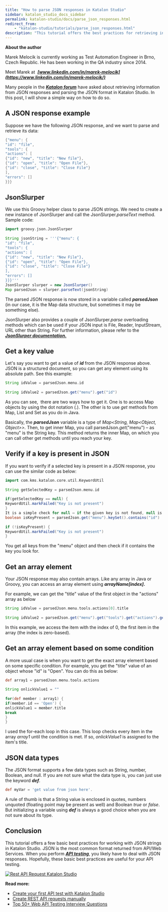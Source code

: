 ```yaml
---
title: "How to parse JSON responses in Katalon Studio"
sidebar: katalon_studio_docs_sidebar
permalink: katalon-studio/docs/parse_json_responses.html
redirect_from:
    - "katalon-studio/tutorials/parse_json_responses.html"
description: "This tutorial offers the best practices for retrieving information from JSON responses and parsing the JSON format in Katalon Studio. Learn more!"
---
```


**About the author**

Marek Melocik is currently working as Test Automation Engineer in Brno, Czech Republic. He has been working in the QA industry since 2014.

Meet Marek at  **_[www.linkedin.com/in/marek-melocik](https://www.linkedin.com/in/marek-melocik/)_**

Many people in the [**_Katalon forum_**](https://forum.katalon.com/discussions) have asked about retrieving information from JSON responses and parsing the JSON format in Katalon Studio. In this post, I will show a simple way on how to do so.

A JSON response example
-----------------------

Suppose we have the following JSON response, and we want to parse and retrieve its data:

```groovy
{"menu": {
"id": "file",
"tools": {
"actions": [
{"id": "new", "title": "New file"},
{"id": "open", "title": "Open File"},
{"id": "close", "title": "Close File"}
],
"errors": []
}}}

```

JsonSlurper
-----------

We use this Groovy helper class to parse JSON strings. We need to create a new instance of JsonSlurper and call the JsonSlurper._parseText_ method. Sample code:

```groovy
import groovy.json.JsonSlurper
 
String jsonString = '''{"menu": {
"id": "file",
"tools": {
"actions": [
{"id": "new", "title": "New File"},
{"id": "open", "title": "Open File"},
{"id": "close", "title": "Close File"}
],
"errors": []
}}}'''
JsonSlurper slurper = new JsonSlurper()
Map parsedJson = slurper.parseText(jsonString)

```

The parsed JSON response is now stored in a variable called _**parsedJson**_ (in our case, it is the Map data structure, but sometimes it may be something else).

JsonSlurper also provides a couple of JsonSlurper._parse_ overloading methods which can be used if your JSON input is File, Reader, InputStream, URL other than String. For further information, please refer to the [**_JsonSlurper documentation._**](http://docs.groovy-lang.org/next/html/gapi/groovy/json/JsonSlurper.html)

Get a key value
---------------

Let's say you want to get a value of _**id**_ from the JSON response above. JSON is a structured document, so you can get any element using its absolute path. See this example:

```groovy
String idValue = parsedJson.menu.id
 
String idValue2 = parsedJson.get("menu").get("id")

```

As you can see,  there are two ways how to get it. One is to access Map objects by using the dot notation (.). The other is to use _get_ methods from Map, List and Set as you do in Java.

Basically, the _**parsedJson**_ variable is a type of _Map<String, Map<Object, Object>>._
Then, to get inner Map, you call parsedJson._get_("menu") – as "menu" is the String key. This method returns the inner Map, on which you can call other get methods until you reach your key.

Verify if a key is present in JSON
----------------------------------

If you want to verify if a selected key is present in a JSON response, you can use the similar code as below:

```groovy
import com.kms.katalon.core.util.KeywordUtil
 
String getSelectedKey = parsedJson.menu.id
 
if(getSelectedKey == null) {
KeywordUtil.markFailed("Key is not present")
}
It is a simple check for null – if the given key is not found, null is returned. But there is one special case when this code won't work, that is, if key "id" has value null in your JSON. For such cases you should use more robust code:
boolean isKeyPresent = parsedJson.get("menu").keySet().contains("id")
 
if (!isKeyPresent) {
KeywordUtil.markFailed("Key is not present")
}

```

You get all keys from the "menu" object and then check if it contains the key you look for.

Get an array element
--------------------

Your JSON response may also contain arrays. Like any array in Java or Groovy, you can access an array element using **_arrayName\[index\]_.**

For example, we can get the "title" value of the first object in the "actions" array as below

```groovy
String idValue = parsedJson.menu.tools.actions[0].title
 
String idValue2 = parsedJson.get("menu").get("tools").get("actions").get(0).get("title")

```

In this example, we access the item with the index of 0, the first item in the array (the index is zero-based).

Get an array element based on some condition
--------------------------------------------

A more usual case is when you want to get the exact array element based on some specific condition. For example, you get the "title" value of an object whose "id" is "Open". You can do this as below:

```groovy
def array1 = parsedJson.menu.tools.actions
 
String onlickValue1 = ""
 
for(def member : array1) {
if(member.id == 'Open') {
onlickValue1 = member.title
break
}
}

```

I used the for-each loop in this case. This loop checks every item in the array _array1_ until the condition is met. If so, _onlickValue1_ is assigned to the item's title.

JSON data types
---------------

The JSON format supports a few data types such as String, number, Boolean, and null. If you are not sure what the data type is, you can just use the keyword **_def_**.  

```groovy
def myVar = 'get value from json here'.

```

A rule of thumb is that a String value is enclosed in quotes, numbers unquoted (floating point may be present as well) and Boolean _true_ or _false_. But initializing a variable using **_def_** is always a good choice when you are not sure about its type.

Conclusion
----------

This tutorial offers a few basic best practices for working with JSON strings in Katalon Studio. JSON is the most common format returned from API/Web Services. When you perform [**_API testing_**](/katalon-studio/tutorials/introduction-api-testing/), you likely have to deal with JSON responses. Hopefully, these basic best practices are useful for your API testing.

[![Rest API Request Katalon Studio](../../images/katalon-studio/tutorials/parse_json_responses/api-testing-interview-question-1024x101.png)](https://www.katalon.com/download)

**Read more:**

*   [Create your first API test with Katalon Studio](/katalon-studio/tutorials/create-first-api-test-katalon-studio/)
*   [Create REST API requests manually](/katalon-studio/tutorials/create-rest-api-requests-manually/)
*   [Top 50+ Web API Testing Interview Questions](/katalon-studio/blog/web-api-testing-interview-questions/)
